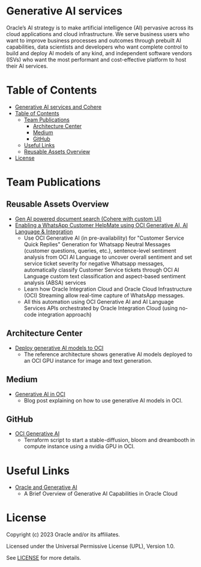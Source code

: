 # Generative AI services
 
Oracle’s AI strategy is to make artificial intelligence (AI) pervasive across its cloud
applications and cloud infrastructure. We serve business users who want to
improve business processes and outcomes through prebuilt AI capabilities, data
scientists and developers who want complete control to build and deploy AI
models of any kind, and independent software vendors (ISVs) who want the
most performant and cost-effective platform to host their AI services.
 
# Table of Contents
 
- [Generative AI services and Cohere](#generative-ai-services-and-cohere)
- [Table of Contents](#table-of-contents)
  - [Team Publications](#team-publications)
    - [Architecture Center](#architecture-center)
    - [Medium](#medium)
    - [GitHub](#github)
  - [Useful Links](#useful-links)
  - [Reusable Assets Overview](#reusable-assets-overview)
- [License](#license)
 
# Team Publications
 
## Reusable Assets Overview

- [Gen AI powered document search (Cohere with custom UI)](https://youtu.be/vyJAZvYKY34)
- [Enabling a WhatsApp Customer HelpMate using OCI Generative AI, AI Language & Integration](https://youtu.be/ryo3wVB_69E?si=SxSuTVawoRcbhReU)
    - Use OCI Generative AI (in pre-availability) for "Customer Service Quick Replies" Generation for Whatsapp Neutral Messages (customer questions, queries, etc.), sentence-level sentiment analysis from OCI AI Language to uncover overall sentiment and set service ticket severity for negative Whatsapp messages, automatically classify Customer Service tickets through OCI AI Language custom text classification and aspect-based sentiment analysis (ABSA) services
    - Learn how Oracle Integration Cloud and Oracle Cloud Infrastructure (OCI) Streaming allow real-time capture of WhatsApp messages.
    - All this automation using OCI Generative AI and AI Language Services APIs orchestrated by Oracle Integration Cloud (using no-code integration approach)

## Architecture Center
 
- [Deploy generative AI models to OCI](https://docs.oracle.com/en/solutions/deploy-generative-ai-to-oci/index.html#GUID-5567B1F2-4733-4D9C-B4BE-5B5429CA8C02)
    - The reference architecture shows generative AI models deployed to an OCI GPU instance for image and text generation.

 ## Medium

 - [Generative AI in OCI](https://medium.com/oracledevs/generative-ai-in-oci-c0467e1a68f7)
    - Blog post explaining on how to use generative AI models in OCI.

## GitHub

- [OCI Generative AI](https://github.com/oracle-devrel/oci-generative-ai)
    - Terraform script to start a stable-diffusion, bloom and dreambooth in compute instance using a nvidia GPU in OCI.


# Useful Links
 
- [Oracle and Generative AI](https://docs.oracle.com/en-us/iaas/Content/Resources/Assets/whitepapers/oracle-and-generative-ai.pdf)
    - A Brief Overview of Generative AI Capabilities in Oracle Cloud



# License

Copyright (c) 2023 Oracle and/or its affiliates.

Licensed under the Universal Permissive License (UPL), Version 1.0.

See [LICENSE](https://github.com/oracle-devrel/technology-engineering/blob/main/LICENSE) for more details.
